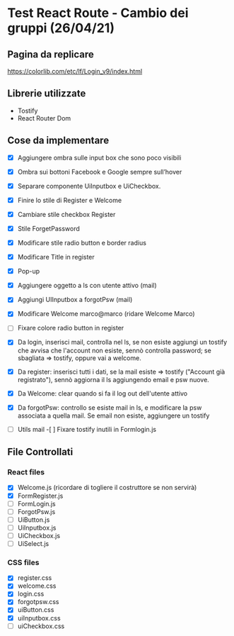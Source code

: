 # Test React Route - Cambio dei gruppi (26/04/21)

## Pagina da replicare

https://colorlib.com/etc/lf/Login_v9/index.html

## Librerie utilizzate

- Tostify
- React Router Dom

## Cose da implementare

- [x] Aggiungere ombra sulle input box che sono poco visibili
- [x] Ombra sui bottoni Facebook e Google sempre sull’hover
- [x] Separare componente UiInputbox e UiCheckbox.
- [x] Finire lo stile di Register e Welcome
- [x] Cambiare stile checkbox Register
- [x] Stile ForgetPassword
- [x] Modificare stile radio button e border radius
- [x] Modificare Title in register
- [x] Pop-up

- [x] Aggiungere oggetto a ls con utente attivo (mail)
- [x] Aggiungi UIInputbox a forgotPsw (mail)
- [x] Modificare Welcome marco@marco (ridare Welcome Marco)
- [ ] Fixare colore radio button in register

- [x] Da login, inserisci mail, controlla nel ls, se non esiste aggiungi un tostify che avvisa che l'account non esiste, sennò controlla password; se sbagliata => tostify, oppure vai a welcome.
- [x] Da register: inserisci tutti i dati, se la mail esiste => tostify ("Account già registrato"), sennò aggiorna il ls aggiungendo email e psw nuove.
- [x] Da Welcome: clear quando si fa il log out dell'utente attivo

- [x] Da forgotPsw: controllo se esiste mail in ls, e modificare la psw associata a quella mail. Se email non esiste, aggiungere un tostify

-[ ] Utils mail -[ ] Fixare tostify inutili in Formlogin.js

## File Controllati

### React files

- [x] Welcome.js (ricordare di togliere il costruttore se non servirà)
- [x] FormRegister.js
- [ ] FormLogin.js
- [ ] ForgotPsw.js
- [ ] UiButton.js
- [ ] UiInputbox.js
- [ ] UiCheckbox.js
- [ ] UiSelect.js

### CSS files

- [x] register.css
- [x] welcome.css
- [x] login.css
- [x] forgotpsw.css
- [x] uiButton.css
- [x] uiInputbox.css
- [ ] uiCheckbox.css
